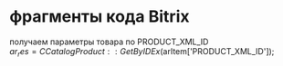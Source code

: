 # фрагменты кода Bitrix
получаем параметры товара по PRODUCT_XML_ID<br>
$ar_res = CCatalogProduct::GetByIDEx($arItem['PRODUCT_XML_ID']);
